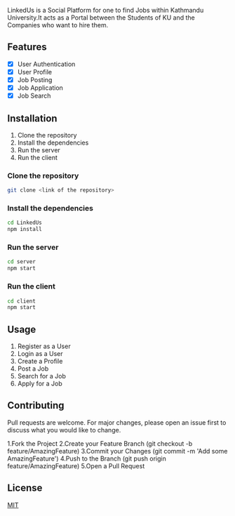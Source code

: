 LinkedUs is a Social Platform for one to find Jobs within Kathmandu University.It acts as a Portal between the Students of KU and the Companies who want to hire them.

## Features
- [x] User Authentication
- [x] User Profile
- [x] Job Posting
- [x] Job Application
- [x] Job Search

## Installation
1. Clone the repository
2. Install the dependencies
3. Run the server
4. Run the client

### Clone the repository
```bash
git clone <link of the repository>
```

### Install the dependencies
```bash
cd LinkedUs
npm install
```

### Run the server
```bash
cd server
npm start
```

### Run the client
```bash
cd client
npm start
```

## Usage
1. Register as a User
2. Login as a User
3. Create a Profile
4. Post a Job
5. Search for a Job
6. Apply for a Job

## Contributing
Pull requests are welcome. For major changes, please open an issue first to discuss what you would like to change.

1.Fork the Project
2.Create your Feature Branch (git checkout -b feature/AmazingFeature)
3.Commit your Changes (git commit -m 'Add some AmazingFeature')
4.Push to the Branch (git push origin feature/AmazingFeature)
5.Open a Pull Request


## License
[MIT](https://choosealicense.com/licenses/mit/)


